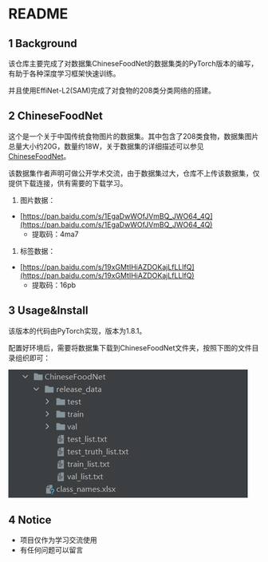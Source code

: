 # README

## 1 Background

该仓库主要完成了对数据集ChineseFoodNet的数据集类的PyTorch版本的编写，有助于各种深度学习框架快速训练。

并且使用EffiNet-L2(SAM)完成了对食物的208类分类网络的搭建。

## 2 ****ChineseFoodNet****

这个是一个关于中国传统食物图片的数据集。其中包含了208类食物，数据集图片总量大小约20G，数量约18W，关于数据集的详细描述可以参见[ChineseFoodNet](https://sites.google.com/view/chinesefoodnet/)。

该数据集作者声明可做公开学术交流，由于数据集过大，仓库不上传该数据集，仅提供下载连接，供有需要的下载学习。

1. 图片数据：
- [https://pan.baidu.com/s/1EgaDwWOfJVmBQ_JWO64_4Q](https://pan.baidu.com/s/1EgaDwWOfJVmBQ_JWO64_4Q)
    - 提取码：4ma7
1. 标签数据：
- [https://pan.baidu.com/s/19xGMtIHiAZDOKajLfLLlfQ](https://pan.baidu.com/s/19xGMtIHiAZDOKajLfLLlfQ)
    - 提取码：16pb

## 3 Usage&Install

该版本的代码由PyTorch实现，版本为1.8.1。

配置好环境后，需要将数据集下载到ChineseFoodNet文件夹，按照下图的文件目录组织即可：

![Untitled](./README.Background/file.png)

## 4 Notice

- 项目仅作为学习交流使用
- 有任何问题可以留言